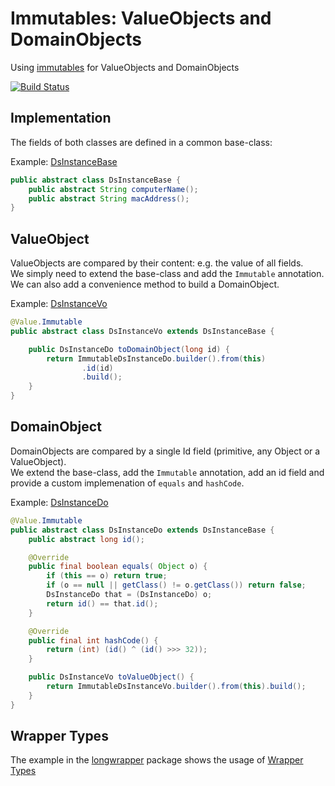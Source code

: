 # Immutables: ValueObjects and DomainObjects 
Using [immutables](https://immutables.github.io/) for ValueObjects and DomainObjects

[![Build Status](https://travis-ci.org/tmtron/ex.immutables.id-test.svg?label=travis)](https://travis-ci.org/tmtron/ex.immutables.id-test/builds) 

## Implementation
The fields of both classes are defined in a common base-class:

Example: [DsInstanceBase](src/main/java/com/tmtron/ex/immutables/DsInstanceBase.java)
```java
public abstract class DsInstanceBase {
    public abstract String computerName();
    public abstract String macAddress();
}
```

## ValueObject
ValueObjects are compared by their content: e.g. the value of all fields.  
We simply need to extend the base-class and add the `Immutable` annotation.  
We can also add a convenience method to build a DomainObject.

Example: [DsInstanceVo](src/main/java/com/tmtron/ex/immutables/DsInstanceVo.java)
```java
@Value.Immutable
public abstract class DsInstanceVo extends DsInstanceBase {

    public DsInstanceDo toDomainObject(long id) {
        return ImmutableDsInstanceDo.builder().from(this)
                .id(id)
                .build();
    }
}
```

## DomainObject
DomainObjects are compared by a single Id field (primitive, any Object or a ValueObject).  
We extend the base-class, add the `Immutable` annotation, add an id field and provide a custom implemenation of `equals` and `hashCode`.

Example: [DsInstanceDo](src/main/java/com/tmtron/ex/immutables/DsInstanceDo.java)
```java
@Value.Immutable
public abstract class DsInstanceDo extends DsInstanceBase {
    public abstract long id();

    @Override
    public final boolean equals( Object o) {
        if (this == o) return true;
        if (o == null || getClass() != o.getClass()) return false;
        DsInstanceDo that = (DsInstanceDo) o;
        return id() == that.id();
    }

    @Override
    public final int hashCode() {
        return (int) (id() ^ (id() >>> 32));
    }

    public DsInstanceVo toValueObject() {
        return ImmutableDsInstanceVo.builder().from(this).build();
    }
}
```

## Wrapper Types
The example in the [longwrapper](src/main/java/com/tmtron/ex/immutables/longwrapper) package shows the usage of [Wrapper Types](https://immutables.github.io/immutable.html#wrapper-types)

